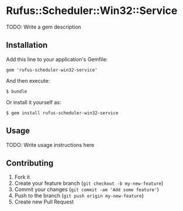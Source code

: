 # Rufus::Scheduler::Win32::Service

TODO: Write a gem description

## Installation

Add this line to your application's Gemfile:

    gem 'rufus-scheduler-win32-service'

And then execute:

    $ bundle

Or install it yourself as:

    $ gem install rufus-scheduler-win32-service

## Usage

TODO: Write usage instructions here

## Contributing

1. Fork it
2. Create your feature branch (`git checkout -b my-new-feature`)
3. Commit your changes (`git commit -am 'Add some feature'`)
4. Push to the branch (`git push origin my-new-feature`)
5. Create new Pull Request
